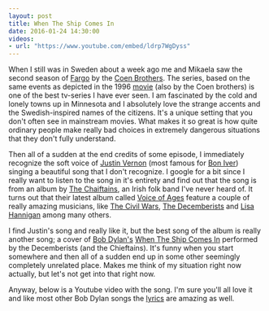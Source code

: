 ```yaml
---
layout: post
title: When The Ship Comes In
date: 2016-01-24 14:30:00
videos:
- url: "https://www.youtube.com/embed/ldrp7WgDyss"
---
```


When I still was in Sweden about a week ago me and Mikaela saw the second season of [Fargo](http://www.imdb.com/title/tt2802850/?ref_=nv_sr_1) by the [Coen Brothers](https://en.wikipedia.org/wiki/Coen_brothers). The series, based on the same events as depicted in the 1996 [movie](http://www.imdb.com/title/tt0116282/?ref_=nv_sr_2) (also by the Coen brothers) is one of the best tv-series I have ever seen. I am fascinated by the cold and lonely towns up in Minnesota and I absolutely love the strange accents and the Swedish-inspired names of the citizens. It's a unique setting that you don't often see in mainstream movies. What makes it so great is how quite ordinary people make really bad choices in extremely dangerous situations that they don't fully understand. 

Then all of a sudden at the end credits of some episode, I immediately recognize the soft voice of [Justin Vernon](https://en.wikipedia.org/wiki/Justin_Vernon) (most famous for [Bon Iver](https://en.wikipedia.org/wiki/Bon_Iver)) singing a beautiful song that I don't recognize. I google for a bit since I really want to listen to the song in it's entirety and find out that the song is from an album by [The Chaiftains](https://en.wikipedia.org/wiki/The_Chieftains), an Irish folk band I've never heard of. It turns out that their latest album called [Voice of Ages](https://en.wikipedia.org/wiki/Voice_of_Ages) feature a couple of really amazing musicians, like [The Civil Wars](https://en.wikipedia.org/wiki/The_Civil_Wars), [The Decemberists](https://en.wikipedia.org/wiki/The_Decemberists) and [Lisa Hannigan](https://en.wikipedia.org/wiki/Lisa_Hannigan) among many others. 

I find Justin's song and really like it, but the best song of the album is really another song; a cover of [Bob Dylan's](https://en.wikipedia.org/wiki/Bob_Dylan) [When The Ship Comes In](https://en.wikipedia.org/wiki/When_the_Ship_Comes_In) performed by the Decemberists (and the Chieftains). It's funny when you start somewhere and then all of a sudden end up in some other seemingly completely unrelated place. Makes me think of my situation right now actually, but let's not get into that right now.

Anyway, below is a Youtube video with the song. I'm sure you'll all love it and like most other Bob Dylan songs the [lyrics](http://www.bobdylan.com/us/songs/when-ship-comes) are amazing as well.
